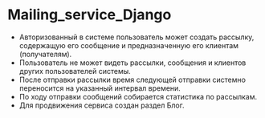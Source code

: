 # Mailing_service_Django

- Авторизованный в системе пользователь может создать рассылку, содержащую его сообщение и предназначенную
его клиентам (получателям).
- Пользователь не может видеть рассылки, сообщения и клиентов других пользователей системы.
- После отправки рассылки время следующей отправки системно переносится на указанный интервал времени.
- По ходу отправки сообщений собирается статистика по рассылкам.
- Для продвижения сервиса создан раздел Блог. 